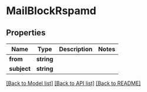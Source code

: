 # MailBlockRspamd

## Properties
Name | Type | Description | Notes
------------ | ------------- | ------------- | -------------
**from** | **string** |  | 
**subject** | **string** |  | 

[[Back to Model list]](../../README.md#documentation-for-models) [[Back to API list]](../../README.md#documentation-for-api-endpoints) [[Back to README]](../../README.md)


